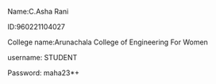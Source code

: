 Name:C.Asha Rani


ID:960221104027


College name:Arunachala College of Engineering For Women




username: STUDENT


Password: maha23*+
